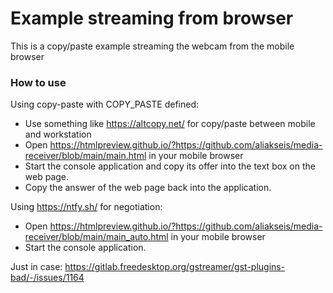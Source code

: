 # Example streaming from browser

This is a copy/paste example streaming the webcam from the mobile browser

### How to use
Using copy-paste with COPY_PASTE defined:
* Use something like https://altcopy.net/ for copy/paste between mobile and workstation
* Open https://htmlpreview.github.io/?https://github.com/aliakseis/media-receiver/blob/main/main.html in your mobile browser
* Start the console application and copy its offer into the text box on the web page.
* Copy the answer of the web page back into the application.

Using https://ntfy.sh/ for negotiation:

* Open https://htmlpreview.github.io/?https://github.com/aliakseis/media-receiver/blob/main/main_auto.html in your mobile browser
* Start the console application.

Just in case: https://gitlab.freedesktop.org/gstreamer/gst-plugins-bad/-/issues/1164
